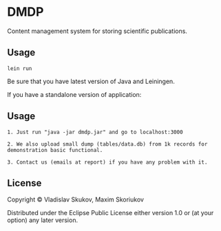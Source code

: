 # DMDP

Content management system for storing scientific publications.

## Usage

	lein run

Be sure that you have latest version of Java and Leiningen.

If you have a standalone version of application:

## Usage

	1. Just run "java -jar dmdp.jar" and go to localhost:3000

	2. We also upload small dump (tables/data.db) from 1k records for demonstration basic functional.

	3. Contact us (emails at report) if you have any problem with it.

## License

Copyright © Vladislav Skukov, Maxim Skoriukov

Distributed under the Eclipse Public License either version 1.0 or (at
your option) any later version.
